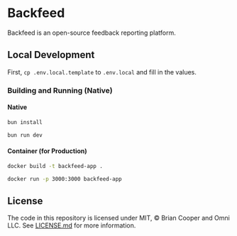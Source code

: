 # Backfeed

Backfeed is an open-source feedback reporting platform.

## Local Development

First, `cp .env.local.template` to `.env.local` and fill in the values.

### Building and Running (Native)

#### Native

```sh
bun install
```

```sh
bun run dev
```

#### Container (for Production)

```sh
docker build -t backfeed-app .
```

```sh
docker run -p 3000:3000 backfeed-app
```

## License

The code in this repository is licensed under MIT, &copy; Brian Cooper and Omni LLC. See [LICENSE.md](LICENSE.md) for more information.
